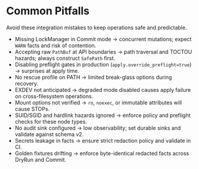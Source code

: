 # Common Pitfalls

Avoid these integration mistakes to keep operations safe and predictable.

- Missing LockManager in Commit mode → concurrent mutations; expect `WARN` facts and risk of contention.
- Accepting raw `PathBuf` at API boundaries → path traversal and TOCTOU hazards; always construct `SafePath` first.
- Disabling preflight gates in production (`apply.override_preflight=true`) → surprises at apply time.
- No rescue profile on PATH → limited break-glass options during recovery.
- EXDEV not anticipated → degraded mode disabled causes apply failure on cross-filesystem operations.
- Mount options not verified → `ro`, `noexec`, or immutable attributes will cause STOPs.
- SUID/SGID and hardlink hazards ignored → enforce policy and preflight checks for these node types.
- No audit sink configured → low observability; set durable sinks and validate against schema v2.
- Secrets leakage in facts → ensure strict redaction policy and validate in CI.
- Golden fixtures drifting → enforce byte-identical redacted facts across DryRun and Commit.
